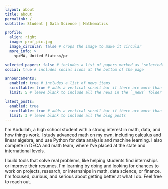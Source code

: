 ```yaml
---
layout: about
title: about
permalink: /
subtitle: Student | Data Science | Mathematics

profile:
  align: right
  image: prof_pic.jpg
  image_circular: false # crops the image to make it circular
  more_info: >
    <p>MA, United States</p>

selected_papers: false # includes a list of papers marked as "selected={true}"
social: true # includes social icons at the bottom of the page

announcements:
  enabled: true # includes a list of news items
  scrollable: true # adds a vertical scroll bar if there are more than 3 news items
  limit: 5 # leave blank to include all the news in the `_news` folder

latest_posts:
  enabled: true
  scrollable: true # adds a vertical scroll bar if there are more than 3 new posts items
  limit: 3 # leave blank to include all the blog posts
---
```


I'm Abdullah, a high school student with a strong interest in math, data, and how things work. I study advanced math on my own, including calculus and linear algebra, and use Python for data analysis and machine learning. I also compete in DECA and math team, where I’ve placed at the state and international levels.

I build tools that solve real problems, like helping students find internships or improve their resumes. I'm learning by doing and looking for chances to work on projects, research, or internships in math, data science, or finance. I'm focused, curious, and serious about getting better at what I do. Feel free to reach out.
